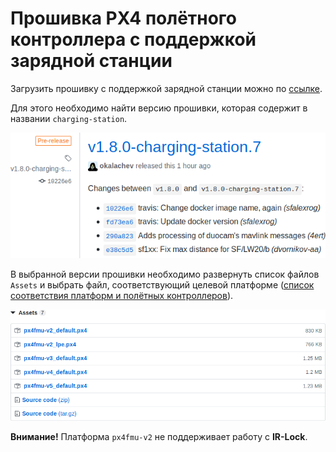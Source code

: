 # Прошивка PX4 полётного контроллера с поддержкой зарядной станции

Загрузить прошивку с поддержкой зарядной станции можно по [ссылке](https://github.com/CopterExpress/Firmware/releases).

Для этого необходимо найти версию прошивки, которая содержит в названии `charging-station`.

![Пример загрузки прошивки с поддержкой зарядной станции](img/firmware_releases.png)

В выбранной версии прошивки необходимо развернуть список файлов `Assets` и выбрать файл, соответствующий целевой платформе ([список соответствия платформ и полётных контроллеров](https://dev.px4.io/v1.8.0/en/setup/building_px4.html)).

![Пример списка файлов прошивки](img/firmware_releases_2.png)

**Внимание!** Платформа `px4fmu-v2` не поддерживает работу с **IR-Lock**.
